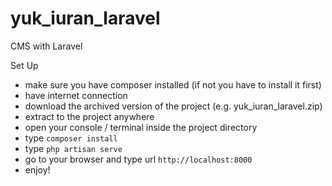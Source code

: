 # yuk_iuran_laravel
CMS with Laravel

Set Up
<ul>
  <li>make sure you have composer installed (if not you have to install it first)
  <li>have internet connection</li>
  <li>download the archived version of the project (e.g. yuk_iuran_laravel.zip)</li>
  <li>extract to the project anywhere</li>
  <li>open your console / terminal inside the project directory</li>
  <li>type <code>composer install</code></li>
  <li>type <code>php artisan serve</code></li>
  <li>go to your browser and type url <code>http://localhost:8000</code></li>
  <li>enjoy!</li>
</ul>
